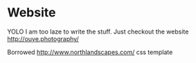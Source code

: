 Website
=======
YOLO
I am too laze to write the stuff. 
Just checkout the website http://ouye.photography/

Borrowed http://www.northlandscapes.com/ css template
